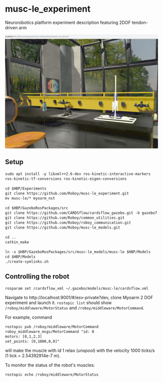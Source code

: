 # musc-le_experiment
Neurorobotics platform experiment description featuring 2DOF tendon-driven arm

![alt text](https://github.com/Roboy/musc-le_experiment/blob/master/images/screen.jpg)

## Setup
```
sudo apt install -y libxml++2.6-dev ros-kinetic-interactive-markers ros-kinetic-tf-conversions ros-kinetic-eigen-conversions

cd $HBP/Experiments
git clone https://github.com/Roboy/musc-le_experiment.git
mv musc-le/* myoarm_nst

cd $HBP/GazeboRosPackages/src
git clone https://github.com/CARDSflow/cardsflow_gazebo.git -b gazebo7
git clone https://github.com/Roboy/common_utilities.git
git clone https://github.com/Roboy/roboy_communication.git
git clone https://github.com/Roboy/musc-le_models.git

cd ..
catkin_make

ln -s $HBP/GazeboRosPackages/src/musc-le_models/musc-le $HBP/Models
cd $HBP/Models
./create-symlinks.sh
```

## Controlling the robot
```
rosparam set /cardsflow_xml ~/.gazebo/models/musc-le/cardsflow.xml
```

Navigate to http://localhost:9001/#/esv-private?dev, clone Myoarm 2 DOF experiment and launch it.
`rostopic list` should show `/roboy/middleware/MotorStatus` and `/roboy/middleware/MotorCommand`.

For example, command 
```
rostopic pub /roboy/middleware/MotorCommand roboy_middleware_msgs/MotorCommand "id: 0
motors: [0,1,2,3]
set_points: [0,1000,0,0]"
```
will make the muscle with id 1 relax (unspool) with the velocity 1000 ticks/s (1 tick = 2.54392914e-7 m).

To monitor the status of the robot's muscles:
```
rostopic echo /roboy/middleware/MotorStatus 
```
